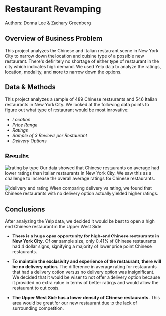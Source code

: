 # Restaurant Revamping

Authors: Donna Lee & Zachary Greenberg

## Overview of Business Problem

This project analyzes the Chinese and Italian restaurant scene in New York City to narrow down the location and cuisine type of a possible new restaurant. There's definitely no shortage of either type of restaurant in the city which indicates high demand. We used Yelp data to analyze the ratings, location, modality, and more to narrow down the options.

## Data & Methods

This project analyzes a sample of 489 Chinese restaurants and 546 Italian restaurants in New York City. We looked at the following data points to figure out what type of restaurant would be most innovative:

* *Location*
* *Price Range*
* *Ratings*
* *Sample of 3 Reviews per Restaurant*
* *Delivery Options*

## Results

![rating by type](https://github.com/zachagreenberg/Restaurant_Revamping_Analysis/blob/main/Visualization/avg_rating_by_type.png)
Our data showed that Chinese restaurants on average had lower ratings than Italian restaurants in New York City. We saw this as a challenge to increase the overall average ratings for Chinese restaurants. 

![delivery and rating](https://github.com/zachagreenberg/Restaurant_Revamping_Analysis/blob/main/Visualization/chinese_delivery_and_rating.png)
When comparing delivery vs rating, we found that Chinese restaurants with no delivery option actually yielded higher ratings.


## Conclusions

After analyzing the Yelp data, we decided it would be best to open a high end Chinese restaurant in the Upper West Side.

* **There is a huge open opportunity for high-end Chinese restaurants in New York City.** Of our sample size, only 0.41% of Chinese restaurants had 4 dollar signs, signifying a majority of lower price point Chinese restaurants.

* **To maintain the exclusivity and experience of the restaurant, there will be no delivery option.** The difference in average rating for restaurants that had a delivery option versus no delivery option was insignificant. We decided that it would be wiser to not offer a delivery option because it provided no extra value in terms of better ratings and would allow the restaurant to cut costs.

* **The Upper West Side has a lower density of Chinese restaurants.** This area would be great for our new restaurant due to the lack of surrounding competition.